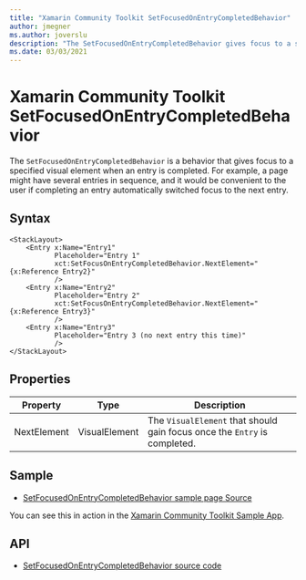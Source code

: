 ```yaml
---
title: "Xamarin Community Toolkit SetFocusedOnEntryCompletedBehavior"
author: jmegner
ms.author: joverslu
description: "The SetFocusedOnEntryCompletedBehavior gives focus to a specific visual element when an entry is completed."
ms.date: 03/03/2021
---
```


# Xamarin Community Toolkit SetFocusedOnEntryCompletedBehavior

The `SetFocusedOnEntryCompletedBehavior` is a behavior that gives focus to a specified visual element when an entry is completed. For example, a page might have several entries in sequence, and it would be convenient to the user if completing an entry automatically switched focus to the next entry.

## Syntax

```xaml
<StackLayout>
    <Entry x:Name="Entry1"
           Placeholder="Entry 1"
           xct:SetFocusOnEntryCompletedBehavior.NextElement="{x:Reference Entry2}"
           />
    <Entry x:Name="Entry2"
           Placeholder="Entry 2"
           xct:SetFocusOnEntryCompletedBehavior.NextElement="{x:Reference Entry3}"
           />
    <Entry x:Name="Entry3"
           Placeholder="Entry 3 (no next entry this time)"
           />
</StackLayout>
```

## Properties

|Property  |Type  |Description  |
|---------|---------|---------|
| NextElement | VisualElement | The `VisualElement` that should gain focus once the `Entry` is completed. |

## Sample

- [SetFocusedOnEntryCompletedBehavior sample page Source](https://github.com/xamarin/XamarinCommunityToolkit/blob/main/samples/XCT.Sample/Pages/Behaviors/SetFocusOnEntryCompletedBehaviorPage.xaml)

You can see this in action in the [Xamarin Community Toolkit Sample App](https://github.com/xamarin/XamarinCommunityToolkit).

## API

* [SetFocusedOnEntryCompletedBehavior source code](https://github.com/xamarin/XamarinCommunityToolkit/blob/main/src/CommunityToolkit/Xamarin.CommunityToolkit/Behaviors/AttachedBehaviors/SetFocusOnEntryCompletedBehavior.shared.cs)
